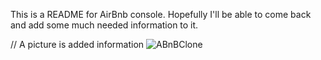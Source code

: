 This is a README for AirBnb console. Hopefully
I'll be able to come back and add some much needed information to it.


// A picture is added information
![ABnBClone](https://user-images.githubusercontent.com/62124128/175846990-d9697580-20d2-4324-a310-fdcdf301a504.PNG)
